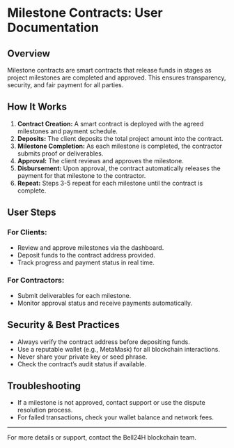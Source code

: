 # Milestone Contracts: User Documentation

## Overview
Milestone contracts are smart contracts that release funds in stages as project milestones are completed and approved. This ensures transparency, security, and fair payment for all parties.

## How It Works
1. **Contract Creation:** A smart contract is deployed with the agreed milestones and payment schedule.
2. **Deposits:** The client deposits the total project amount into the contract.
3. **Milestone Completion:** As each milestone is completed, the contractor submits proof or deliverables.
4. **Approval:** The client reviews and approves the milestone.
5. **Disbursement:** Upon approval, the contract automatically releases the payment for that milestone to the contractor.
6. **Repeat:** Steps 3-5 repeat for each milestone until the contract is complete.

## User Steps
### For Clients:
- Review and approve milestones via the dashboard.
- Deposit funds to the contract address provided.
- Track progress and payment status in real time.

### For Contractors:
- Submit deliverables for each milestone.
- Monitor approval status and receive payments automatically.

## Security & Best Practices
- Always verify the contract address before depositing funds.
- Use a reputable wallet (e.g., MetaMask) for all blockchain interactions.
- Never share your private key or seed phrase.
- Check the contract’s audit status if available.

## Troubleshooting
- If a milestone is not approved, contact support or use the dispute resolution process.
- For failed transactions, check your wallet balance and network fees.

---
For more details or support, contact the Bell24H blockchain team.
